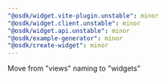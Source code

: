 ```yaml
---
"@osdk/widget.vite-plugin.unstable": minor
"@osdk/widget.client.unstable": minor
"@osdk/widget.api.unstable": minor
"@osdk/example-generator": minor
"@osdk/create-widget": minor
---
```


Move from "views" naming to "widgets"
